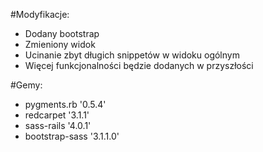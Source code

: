 #Modyfikacje:

* Dodany bootstrap
* Zmieniony widok
* Ucinanie zbyt długich snippetów w widoku ogólnym
* Więcej funkcjonalności będzie dodanych w przyszłości

#Gemy:
* pygments.rb '0.5.4'
* redcarpet '3.1.1'
* sass-rails '4.0.1'
* bootstrap-sass '3.1.1.0'